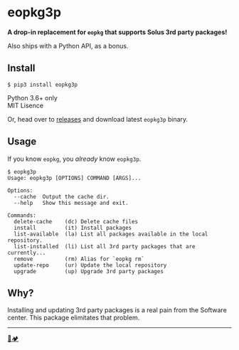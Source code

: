 # eopkg3p

**A drop-in replacement for `eopkg` that supports Solus 3rd party packages!**

Also ships with a Python API, as a bonus.

## Install

```
$ pip3 install eopkg3p
```

Python 3.6+ only    
MIT Lisence

Or, head over to [releases](https://github.com/pycampers/eopkg3p/releases) and download latest `eopkg3p` binary.

## Usage

If you know `eopkg`, you _already_ know `eopkg3p`.

```
$ eopkg3p 
Usage: eopkg3p [OPTIONS] COMMAND [ARGS]...

Options:
  --cache  Output the cache dir.
  --help   Show this message and exit.

Commands:
  delete-cache    (dc) Delete cache files
  install         (it) Install packages
  list-available  (la) List all packages available in the local repository.
  list-installed  (li) List all 3rd party packages that are currently...
  remove          (rm) Alias for `eopkg rm`
  update-repo     (ur) Update the local repository
  upgrade         (up) Upgrade 3rd party packages
```

## Why?

Installing and updating 3rd party packages is a real pain from the Software center. 
This package elimitates that problem.

---

[🐍🏕](http://www.pycampers.com/)
